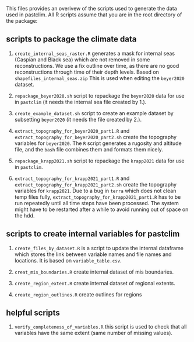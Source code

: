 This files provides an overivew of the scripts used to generate the data used in pastclim. All R scripts assume that you are in the root directory of the package:

## scripts to package the climate data

1. `create_internal_seas_raster.R` generates a mask for internal seas (Caspian and Black sea) which are not removed in some reconstructions. We use a fix outline over time, as there are no good reconstructions through time of their depth levels. Based on `shapefiles_internal_seas.zip` This is used when editing the `beyer2020` dataset.

2. `repackage_beyer2020.sh` script to repackage the `beyer2020` data for use in `pastclim` (it needs the internal sea file created by 1.).

3. `create_example_dataset.sh` script to create an example dataset by subsetting `beyer2020` (it needs the file created by 2.).

4. `extract_topography_for_beyer2020_part1.R` and `extract_topography_for_beyer2020_part2.sh` create the topography variables for `beyer2020`. The `R` script generates a rugosity and altitude file, and the `bash` file combines them and formats them nicely.

5. `repackage_krapp2021.sh` script to repackage the `krapp2021` data for use in `pastclim`.

6. `extract_topography_for_krapp2021_part1.R` and `extract_topography_for_krapp2021_part2.sh` create the topography variables for `krapp2021`. Due to a bug in `terra` which does not clean temp files fully, `extract_topography_for_krapp2021_part1.R` has to be run repeatedly until all time steps have been processed. The system might have to be restarted after a while to avoid running out of space on the hdd.

## scripts to create internal variables for pastclim

1. `create_files_by_dataset.R` is a script to update the internal dataframe which stores the link between variable names and file names and locations. It is based on `variable_table.csv`.

2. `creat_mis_boundaries.R` create internal dataset of mis boundaries.

3. `create_region_extent.R` create internal dataset of regional extents.

4. `create_region_outlines.R` create outlines for regions


## helpful scripts

1. `verify_completeness_of_variables.R` this script is used to check that all
variables have the same extent (same number of missing values).



